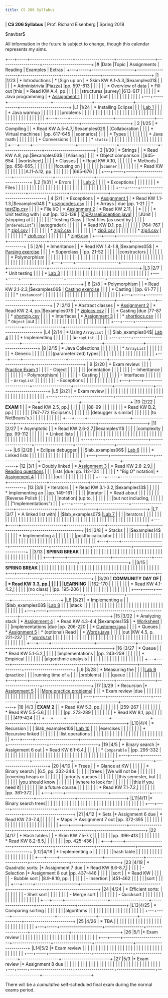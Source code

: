 ```yaml
---
title: CS 206 Syllabus
---
```


<div id="header">

| **CS 206 Syllabus**
| Prof. Richard Eisenberg
| Spring 2018

</div>

\$navbar\$

All information in the future is subject to change, though this calendar
represents my aims.

+---+-----+---------------------+-------------------+-------------------+-------------------+------------------------+
|\# |Date |Topic                |  Assignments      | Reading           | Examples          |  Extras                |
+---+-----+---------------------+-------------------+-------------------+-------------------+------------------------+
|1  |1/23 | * Introductions     | * [Sign up on     | * Skim KW A.1-A.3,|\$examples01\$     |                        |
|   |     | * Administrivia     |Piazza]            |pp. 597-613        |                   |                        |
|   |     | * Overview of data  | * Fill out [this  | * Read KW A.4, pp.|                   |                        |
|   |     |structures           |survey]            |613-617            |                   |                        |
|   |     | * Java programming  | * [Assignment 1]  |                   |                   |                        |
|   |     |                     |out                |                   |                   |                        |
|   |     |                     |                   |                   |                   |                        |
+---+-----+---------------------+-------------------+-------------------+-------------------+------------------------+
|L1 |1/24 | * Installing Eclipse|                   |                   |                   | [Lab 1]                |
|   |     | * Java warmup       |                   |                   |                   |                        |
|   |     |problems             |                   |                   |                   |                        |
|   |     |                     |                   |                   |                   |                        |
|   |     |                     |                   |                   |                   |                        |
|   |     |                     |                   |                   |                   |                        |
|   |     |                     |                   |                   |                   |                        |
|   |     |                     |                   |                   |                   |                        |
+---+-----+---------------------+-------------------+-------------------+-------------------+------------------------+
| 2 |1/25 | * Compiling         |                   | * Read KW A.5-A.7,|\$examples02\$     | [Collaboration         |
|   |     | * Virtual machines  |                   |pp. 617-645        |                   |scenarios]              |
|   |     | * Types             |                   |                   |                   |                        |
|   |     | * Java math         |                   |                   |                   |                        |
|   |     | * Conversions       |                   |                   |                   |                        |
|   |     | * `static`          |                   |                   |                   |                        |
|   |     |                     |                   |                   |                   |                        |
|   |     |                     |                   |                   |                   |                        |
+---+-----+---------------------+-------------------+-------------------+-------------------+------------------------+
| 3 |1/30 | * Strings           |                   | * Read KW A.8, pp.|\$examples03\$     | [Aliasing              |
|   |     | * Object comparison |                   |645-654.           |                   |worksheet]              |
|   |     | * Classes           |                   | * Read KW A.10,   |                   |                        |
|   |     | * Methods           |                   |pp. 658-665,       |                   |                        |
|   |     |                     |                   |focusing on        |                   |                        |
|   |     |                     |                   |`Scanner`          |                   |                        |
|   |     |                     |                   | * Read KW         |                   |                        |
|   |     |                     |                   |A.11-A.12, pp.     |                   |                        |
|   |     |                     |                   |665-676            |                   |                        |
+---+-----+---------------------+-------------------+-------------------+-------------------+------------------------+
|L2 |1/31 | * Errors            |                   |                   |                   | [Lab 2]                |
|   |     | * Exceptions        |                   |                   |                   |                        |
|   |     | * Files             |                   |                   |                   |                        |
|   |     |                     |                   |                   |                   |                        |
|   |     |                     |                   |                   |                   |                        |
|   |     |                     |                   |                   |                   |                        |
|   |     |                     |                   |                   |                   |                        |
+---+-----+---------------------+-------------------+-------------------+-------------------+------------------------+
| 4 |2/1  | * Exceptions        | * [Assignment 1]  | * Read KW 1.1-1.3,|\$examples04\$     | * [uszipcodes.csv]     |
|   |     | * Arrays            |        due        |pp. 1-21           |                   | * [testZip.csv]        |
|   |     | * File I/O          | * [Assignment 2]  | * Read KW 2.11,   |                   | *                      |
|   |     | * Unit testing with |        out        |pp. 130-138        |                   |[ZipParseException.java]|
|   |     |JUnit                |                   |(stopping at       |                   |                        |
|   |     |                     |                   |"Testing Class     |                   |Test files (as used by  |
|   |     |                     |                   |`OrderedList`")    |                   |autograder):            |
|   |     |                     |                   | * Read KW D.1, pp.|                   |                        |
|   |     |                     |                   |764-767            |                   | * [zip1.csv]           |
|   |     |                     |                   |                   |                   | * [zip2.csv]           |
|   |     |                     |                   |                   |                   | * [zip3.csv]           |
|   |     |                     |                   |                   |                   | * [zip4.csv]           |
|   |     |                     |                   |                   |                   | * [zip5.csv]           |
|   |     |                     |                   |                   |                   | * [zip6.csv]           |
+---+-----+---------------------+-------------------+-------------------+-------------------+------------------------+
| 5 |2/6  | * Inheritance       |                   | * Read KW 1.4-1.8,|\$examples05\$     | * [Parsing exercise]   |
|   |     | * Superclass        |                   |pp. 21-52          |                   |                        |
|   |     |constructors         |                   |                   |                   |                        |
|   |     | * Polymorphism      |                   |                   |                   |                        |
|   |     |                     |                   |                   |                   |                        |
|   |     |                     |                   |                   |                   |                        |
|   |     |                     |                   |                   |                   |                        |
|   |     |                     |                   |                   |                   |                        |
|   |     |                     |                   |                   |                   |                        |
|   |     |                     |                   |                   |                   |                        |
|   |     |                     |                   |                   |                   |                        |
+---+-----+---------------------+-------------------+-------------------+-------------------+------------------------+
|L3 |2/7  | * Unit testing      |                   |                   |                   | * [Lab 3]              |
|   |     |                     |                   |                   |                   |                        |
|   |     |                     |                   |                   |                   |                        |
|   |     |                     |                   |                   |                   |                        |
|   |     |                     |                   |                   |                   |                        |
+---+-----+---------------------+-------------------+-------------------+-------------------+------------------------+
| 6 |2/8  | * Polymorphism      |                   | * Read KW 2.1-2.3,|\$examples06\$     | [Casting exercise]     |
|   |     | * Casting           |                   |pp. 61-77          |                   |                        |
|   |     | * `instanceof`      |                   |                   |                   |                        |
|   |     |                     |                   |                   |                   |                        |
|   |     |                     |                   |                   |                   |                        |
|   |     |                     |                   |                   |                   |                        |
+---+-----+---------------------+-------------------+-------------------+-------------------+------------------------+
| 7 |2/13 | * Abstract classes  | * [Assignment 2]  | * Read KW 2.4, pp.|\$examples07\$     | * [ziplocs.csv]        |
|   |     | * Casting           |due                |77-87              |                   | * [shortzip.csv]       |
|   |     | * Interfaces        | * [Assignment 3]  |                   |                   | * [shortlocs.csv]      |
|   |     | * `Object`          |out                |                   |                   |                        |
|   |     |                     |                   |                   |                   |                        |
|   |     |                     |                   |                   |                   |                        |
|   |     |                     |                   |                   |                   |                        |
+---+-----+---------------------+-------------------+-------------------+-------------------+------------------------+
|L4 |2/14 | * Using `ArrayList` |                   |                   | \$lab_examples04\$| [Lab 4]                |
|   |     | * Implementing      |                   |                   |                   |                        |
|   |     |`ArrayList`          |                   |                   |                   |                        |
+---+-----+---------------------+-------------------+-------------------+-------------------+------------------------+
|8  |2/15 | * Java Collections  |                   |                   |                   |                        |
|   |     | * `ArrayList`       |                   |                   |                   |                        |
|   |     | * Generic           |                   |                   |                   |                        |
|   |     |(parameterized) types|                   |                   |                   |                        |
|   |     |                     |                   |                   |                   |                        |
|   |     |                     |                   |                   |                   |                        |
+---+-----+---------------------+-------------------+-------------------+-------------------+------------------------+
| 9 |2/20 | * Exam review:      |                   |                   |                   | [Practice Exam 1]      |
|   |     |       - Object      |                   |                   |                   |                        |
|   |     |orientation          |                   |                   |                   |                        |
|   |     |       - Inheritance |                   |                   |                   |                        |
|   |     |       - Polymorphism|                   |                   |                   |                        |
|   |     |       - Casting     |                   |                   |                   |                        |
|   |     |       - Interfaces  |                   |                   |                   |                        |
|   |     |       - `ArrayList` |                   |                   |                   |                        |
|   |     |       - Exceptions  |                   |                   |                   |                        |
|   |     |                     |                   |                   |                   |                        |
+---+-----+---------------------+-------------------+-------------------+-------------------+------------------------+
|L5 |2/21 | * Exam review       |                   |                   |                   |                        |
|   |     |                     |                   |                   |                   |                        |
|   |     |                     |                   |                   |                   |                        |
|   |     |                     |                   |                   |                   |                        |
|   |     |                     |                   |                   |                   |                        |
+---+-----+---------------------+-------------------+-------------------+-------------------+------------------------+
|10 |2/22 | **EXAM 1**          |                   | * Read KW 2.5, pp.|                   |                        |
|   |     |                     |                   |88-99              |                   |                        |
|   |     |                     |                   | * Read KW D.2, pp.|                   |                        |
|   |     |                     |                   |767-772 (Eclipse's |                   |                        |
|   |     |                     |                   |debugger is similar|                   |                        |
|   |     |                     |                   |to NetBeans's.)    |                   |                        |
|   |     |                     |                   |                   |                   |                        |
+---+-----+---------------------+-------------------+-------------------+-------------------+------------------------+
|11 |2/27 | * Asymptotic        |                   | * Read KW 2.6-2.7,|\$examples11\$     |                        |
|   |     |complexity           |                   |pp. 99-112         |                   |                        |
|   |     | * Linked lists      |                   |                   |                   |                        |
|   |     |                     |                   |                   |                   |                        |
|   |     |                     |                   |                   |                   |                        |
|   |     |                     |                   |                   |                   |                        |
|   |     |                     |                   |                   |                   |                        |
|   |     |                     |                   |                   |                   |                        |
|   |     |                     |                   |                   |                   |                        |
|   |     |                     |                   |                   |                   |                        |
+---+-----+---------------------+-------------------+-------------------+-------------------+------------------------+
|L6 |2/28 | * Eclipse debugger  |                   |                   |\$lab_examples06\$ | [Lab 6]                |
|   |     | * Linked lists      |                   |                   |                   |                        |
|   |     |                     |                   |                   |                   |                        |
|   |     |                     |                   |                   |                   |                        |
+---+-----+---------------------+-------------------+-------------------+-------------------+------------------------+
|12 |3/1  | * Doubly linked     | * [Assignment 3]  | * Read KW 2.8-2.9,|                   | [Reading questions]    |
|   |     |lists                |due                |pp. 112-124        |                   |                        |
|   |     | * "Big $O$" notation| * [Assignment 4]  |                   |                   |                        |
|   |     |                     |out                |                   |                   |                        |
|   |     |                     |                   |                   |                   |                        |
+---+-----+---------------------+-------------------+-------------------+-------------------+------------------------+
|13 |3/6  | * Iterators         |                   | * Read KW 3.1-3.2,|\$examples13\$     |                        |
|   |     | * Implementing an   |                   |pp. 149-161        |                   |                        |
|   |     |iterator             |                   | * Read about      |                   |                        |
|   |     |                     |                   |[Reverse Polish    |                   |                        |
|   |     |                     |                   |notation] (up to,  |                   |                        |
|   |     |                     |                   |but not including, |                   |                        |
|   |     |                     |                   |"Implementations") |                   |                        |
+---+-----+---------------------+-------------------+-------------------+-------------------+------------------------+
|L7 |3/7  | * A linked list with|                   |                   |\$lab_examples07\$ |[Lab 7]                 |
|   |     |iterators            |                   |                   |                   |                        |
|   |     |                     |                   |                   |                   |                        |
|   |     |                     |                   |                   |                   |                        |
|   |     |                     |                   |                   |                   |                        |
|   |     |                     |                   |                   |                   |                        |
|   |     |                     |                   |                   |                   |                        |
|   |     |                     |                   |                   |                   |                        |
|   |     |                     |                   |                   |                   |                        |
+---+-----+---------------------+-------------------+-------------------+-------------------+------------------------+
|14 |3/8  | * Stacks            |                   |                   |\$examples14\$     |                        |
|   |     | * Implementing a    |                   |                   |                   |                        |
|   |     |postfix calculator   |                   |                   |                   |                        |
|   |     |                     |                   |                   |                   |                        |
|   |     |                     |                   |                   |                   |                        |
|   |     |                     |                   |                   |                   |                        |
|   |     |                     |                   |                   |                   |                        |
|   |     |                     |                   |                   |                   |                        |
|   |     |                     |                   |                   |                   |                        |
+---+-----+---------------------+-------------------+-------------------+-------------------+------------------------+
|   |3/13 | **SPRING BREAK**    |                   |                   |                   |                        |
|   |     |                     |                   |                   |                   |                        |
|   |     |                     |                   |                   |                   |                        |
|   |     |                     |                   |                   |                   |                        |
|   |     |                     |                   |                   |                   |                        |
|   |     |                     |                   |                   |                   |                        |
+---+-----+---------------------+-------------------+-------------------+-------------------+------------------------+
|   |3/15 | **SPRING BREAK**    |                   |                   |                   |                        |
|   |     |                     |                   |                   |                   |                        |
|   |     |                     |                   |                   |                   |                        |
|   |     |                     |                   |                   |                   |                        |
|   |     |                     |                   |                   |                   |                        |
|   |     |                     |                   |                   |                   |                        |
+---+-----+---------------------+-------------------+-------------------+-------------------+------------------------+
|   |3/20 | **COMMUNITY DAY OF  |                   | * Read KW 3.3, pp.|                   |                        |
|   |     |LEARNING**           |                   |162-170            |                   |                        |
|   |     |                     |                   | * Read KW 4.1-4.2,|                   |                        |
|   |     |(no class)           |                   |pp. 195-206        |                   |                        |
|   |     |                     |                   |                   |                   |                        |
|   |     |                     |                   |                   |                   |                        |
+---+-----+---------------------+-------------------+-------------------+-------------------+------------------------+
|L8 |3/21 | * Implementing a    |                   |                   |\$lab_examples08\$ |[Lab 8]                 |
|   |     |stack                |                   |                   |                   |                        |
|   |     |                     |                   |                   |                   |                        |
|   |     |                     |                   |                   |                   |                        |
|   |     |                     |                   |                   |                   |                        |
|   |     |                     |                   |                   |                   |                        |
+---+-----+---------------------+-------------------+-------------------+-------------------+------------------------+
|15 |3/22 | * Analyzing stack   | * [Assignment 4]  | * Read KW 4.3-4.4,|\$examples15\$     | * [Worksheet][isq]     |
|   |     |implementations      |due                |pp. 206-220        |                   | * [Customer.java]      |
|   |     | * Queues            | * [Assignment 5]  | * (optional) Read |                   | * [Words.java]         |
|   |     |                     |out                |KW 4.5, p. 221-237 |                   | * [words.txt]          |
|   |     |                     |                   |                   |                   |                        |
|   |     |                     |                   |                   |                   |                        |
|   |     |                     |                   |                   |                   |                        |
|   |     |                     |                   |                   |                   |                        |
|   |     |                     |                   |                   |                   |                        |
|   |     |                     |                   |                   |                   |                        |
+---+-----+---------------------+-------------------+-------------------+-------------------+------------------------+
|16 |3/27 | * Queue             |                   | * Read KW 5.1-5.2,|                   |                        |
|   |     |implementations      |                   |pp. 243-259        |                   |                        |
|   |     | * Empirical         |                   |                   |                   |                        |
|   |     |algorithmic analysis |                   |                   |                   |                        |
|   |     |                     |                   |                   |                   |                        |
|   |     |                     |                   |                   |                   |                        |
+---+-----+---------------------+-------------------+-------------------+-------------------+------------------------+
|L9 |3/28 | * Measuring the     |                   |                   |                   |[Lab 9] (practice       |
|   |     |running time of a    |                   |                   |                   |problems)               |
|   |     |queue                |                   |                   |                   |                        |
|   |     |                     |                   |                   |                   |                        |
+---+-----+---------------------+-------------------+-------------------+-------------------+------------------------+
|17 |3/29 | * Recursion         |* [Assignment 5]   |                   |                   |[More practice problems]|
|   |     | * Exam review       |due                |                   |                   |                        |
|   |     |                     |                   |                   |                   |                        |
|   |     |                     |                   |                   |                   |                        |
|   |     |                     |                   |                   |                   |                        |
|   |     |                     |                   |                   |                   |                        |
+---+-----+---------------------+-------------------+-------------------+-------------------+------------------------+
|18 |4/3  | **EXAM 2**          |                   | * Read KW 5.3, pp.|                   |                        |
|   |     |                     |                   |259-267            |                   |                        |
|   |     |                     |                   | * Read KW 5.5-5.6,|                   |                        |
|   |     |                     |                   |pp. 273-289        |                   |                        |
|   |     |                     |                   | * Read KW 8.1, pp.|                   |                        |
|   |     |                     |                   |419-424            |                   |                        |
+---+-----+---------------------+-------------------+-------------------+-------------------+------------------------+
|L10|4/4  | * Recursion         |                   |                   | \$lab_examples10\$| [Lab 10]               |
|   |     |exercises            |                   |                   |                   |                        |
|   |     | * Recursive linked  |                   |                   |                   |                        |
|   |     |list operations      |                   |                   |                   |                        |
|   |     |                     |                   |                   |                   |                        |
|   |     |                     |                   |                   |                   |                        |
|   |     |                     |                   |                   |                   |                        |
+---+-----+---------------------+-------------------+-------------------+-------------------+------------------------+
|19 |4/5  | * Binary search     |* Assignment 6 out | * Read KW 6.1-6.4,|                   |                        |
|   |     | * `Comparable`      |                   |pp. 295-332        |                   |                        |
|   |     |                     |                   |                   |                   |                        |
|   |     |                     |                   |                   |                   |                        |
|   |     |                     |                   |                   |                   |                        |
|   |     |                     |                   |                   |                   |                        |
|   |     |                     |                   |                   |                   |                        |
+---+-----+---------------------+-------------------+-------------------+-------------------+------------------------+
|20 |4/10 | * Trees             |                   | * Glance at KW    |                   |                        |
|   |     | * Binary search     |                   |6.5, pp. 332-344.  |                   |                        |
|   |     |trees                |                   |We will not be     |                   |                        |
|   |     |                     |                   |covering heaps or  |                   |                        |
|   |     |                     |                   |priority queues    |                   |                        |
|   |     |                     |                   |this semester, but |                   |                        |
|   |     |                     |                   |you should know    |                   |                        |
|   |     |                     |                   |where to look for  |                   |                        |
|   |     |                     |                   |this if you need it|                   |                        |
|   |     |                     |                   |in a future course.|                   |                        |
|   |     |                     |                   | * Read KW 7.1-7.2,|                   |                        |
|   |     |                     |                   |pp. 361-372        |                   |                        |
+---+-----+---------------------+-------------------+-------------------+-------------------+------------------------+
|L11|4/11 |* Binary search trees|                   |                   |                   |                        |
|   |     |                     |                   |                   |                   |                        |
|   |     |                     |                   |                   |                   |                        |
|   |     |                     |                   |                   |                   |                        |
|   |     |                     |                   |                   |                   |                        |
+---+-----+---------------------+-------------------+-------------------+-------------------+------------------------+
|21 |4/12 | * Sets              |* Assignment 6 due | * Read KW 7.3-7.4,|                   |                        |
|   |     | * Maps              |* Assignment 7 out |pp. 372-395        |                   |                        |
|   |     |                     |                   |                   |                   |                        |
|   |     |                     |                   |                   |                   |                        |
|   |     |                     |                   |                   |                   |                        |
+---+-----+---------------------+-------------------+-------------------+-------------------+------------------------+
|22 |4/17 | * Hash tables       |                   | * Skim KW 7.5-7.7,|                   |                        |
|   |     |                     |                   |pp. 396-413        |                   |                        |
|   |     |                     |                   | * Read KW 8.2-8.5,|                   |                        |
|   |     |                     |                   |pp. 425-436        |                   |                        |
+---+-----+---------------------+-------------------+-------------------+-------------------+------------------------+
|L12|4/18 | * Implementing a    |                   |                   |                   |                        |
|   |     |hash table           |                   |                   |                   |                        |
|   |     |                     |                   |                   |                   |                        |
|   |     |                     |                   |                   |                   |                        |
+---+-----+---------------------+-------------------+-------------------+-------------------+------------------------+
|23 |4/19 | * Quadratic sorts:  |* Assignment 7 due | * Read KW 8.6-8.7,|                   |                        |
|   |     |       - Selection   |* Assignment 8 out |pp. 437-446        |                   |                        |
|   |     |sort                 |                   | * Read KW         |                   |                        |
|   |     |       - Bubble sort |                   |8.9-8.10, pp.      |                   |                        |
|   |     |       - Insertion   |                   |451-462            |                   |                        |
|   |     |sort                 |                   |                   |                   |                        |
+---+-----+---------------------+-------------------+-------------------+-------------------+------------------------+
|24 |4/24 | * Efficient sorts:  |                   |                   |                   |                        |
|   |     |       - Shell sort  |                   |                   |                   |                        |
|   |     |       - Merge sort  |                   |                   |                   |                        |
|   |     |       - Quicksort   |                   |                   |                   |                        |
|   |     |                     |                   |                   |                   |                        |
|   |     |                     |                   |                   |                   |                        |
+---+-----+---------------------+-------------------+-------------------+-------------------+------------------------+
|L13|4/25 | * Comparing sorting |                   |                   |                   |                        |
|   |     |algorithms           |                   |                   |                   |                        |
|   |     |                     |                   |                   |                   |                        |
|   |     |                     |                   |                   |                   |                        |
+---+-----+---------------------+-------------------+-------------------+-------------------+------------------------+
|25 |4/26 | * TBA               |                   |                   |                   |                        |
|   |     |                     |                   |                   |                   |                        |
|   |     |                     |                   |                   |                   |                        |
|   |     |                     |                   |                   |                   |                        |
+---+-----+---------------------+-------------------+-------------------+-------------------+------------------------+
|26 |5/1  |* Exam review        |                   |                   |                   |                        |
|   |     |                     |                   |                   |                   |                        |
|   |     |                     |                   |                   |                   |                        |
|   |     |                     |                   |                   |                   |                        |
+---+-----+---------------------+-------------------+-------------------+-------------------+------------------------+
|L14|5/2  |* Exam review        |                   |                   |                   |                        |
|   |     |                     |                   |                   |                   |                        |
|   |     |                     |                   |                   |                   |                        |
|   |     |                     |                   |                   |                   |                        |
|   |     |                     |                   |                   |                   |                        |
+---+-----+---------------------+-------------------+-------------------+-------------------+------------------------+
|27 |5/3  |* Exam review        |* Assignment 8 due |                   |                   |                        |
|   |     |                     |                   |                   |                   |                        |
|   |     |                     |                   |                   |                   |                        |
|   |     |                     |                   |                   |                   |                        |
|   |     |                     |                   |                   |                   |                        |
+---+-----+---------------------+-------------------+-------------------+-------------------+------------------------+

There will be a *cumulative* self-scheduled final exam during the normal exams period.

[Sign up on Piazza]: https://piazza.com/brynmawr/spring2018/cs206
[this survey]: https://docs.google.com/forms/d/e/1FAIpQLSd5t9j-g-oRTGbv6UrEheki1m94nKv6qIQuO-7xGif7krptew/viewform?usp=sf_link
[Lab 1]: lab01/lab.html
[Reverse Polish notation]: https://en.wikipedia.org/wiki/Reverse_Polish_notation
[Assignment 1]: hw01/Warmup.pdf
[Collaboration scenarios]: 02/CollaborationScenarios.pdf
[Aliasing worksheet]: 03/Aliasing.pdf
[Lab 2]: lab02/Lab2.pdf
[Assignment 2]: hw02/ZipArray.pdf
[uszipcodes.csv]: hw02/uszipcodes.csv
[testZip.csv]: hw02/testZip.csv
[ZipParseException.java]: hw02/ZipParseException.java
[zip1.csv]: hw02/zip1.csv
[zip2.csv]: hw02/zip2.csv
[zip3.csv]: hw02/zip3.csv
[zip4.csv]: hw02/zip4.csv
[zip5.csv]: hw02/zip5.csv
[zip6.csv]: hw02/zip6.csv
[Parsing exercise]: 05/Parsing.pdf
[Lab 3]: lab03/Lab3.pdf
[Casting exercise]: 06/Casting.pdf
[Assignment 3]: hw03/ZipLoc.pdf
[ziplocs.csv]: hw03/ziplocs.csv
[Lab 4]: lab04/Lab4.pdf
[Practice Exam 1]: 09/PracticeExam1.pdf
[shortzip.csv]: hw03/shortzip.csv
[shortlocs.csv]: hw03/shortlocs.csv
[Lab 6]: lab06/Lab06.pdf
[Reading questions]: 12/Reading.pdf
[Assignment 4]: hw04/ZipIterator.pdf
[Lab 7]: lab07/Lab7.pdf
[Lab 8]: lab08/Lab8.pdf
[Customer.java]: hw05/Customer.java
[Words.java]: hw05/Words.java
[words.txt]: hw05/words.txt
[Assignment 5]: hw05/QMart.pdf
[isq]: 15/IteratorsStacksQueues.pdf
[Lab 9]: lab09/Lab9.pdf
[More practice problems]: 17/Exam2Review.pdf
[Lab 10]: lab10/Lab10.pdf
